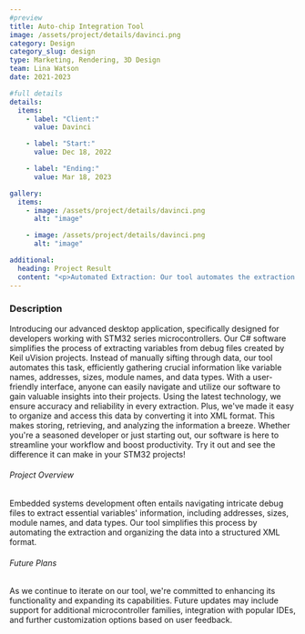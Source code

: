 ```yaml
---
#preview
title: Auto-chip Integration Tool
image: /assets/project/details/davinci.png
category: Design
category_slug: design
type: Marketing, Rendering, 3D Design
team: Lina Watson
date: 2021-2023

#full details
details:
  items:
    - label: "Client:"
      value: Davinci

    - label: "Start:"
      value: Dec 18, 2022

    - label: "Ending:"
      value: Mar 18, 2023

gallery:
  items:
    - image: /assets/project/details/davinci.png
      alt: "image"

    - image: /assets/project/details/davinci.png
      alt: "image"

additional:
  heading: Project Result
  content: "<p>Automated Extraction: Our tool automates the extraction process, saving developers valuable time and effort</p><ul><li>Developers can access a comprehensive list of variables, including their addresses, sizes, module names, and data types, all neatly organized within the XML output.</li><li>Designed specifically for STM32 series microcontrollers and compatible with debug files generated by Keil uVision projects, ensuring seamless integration into existing workflows</li><li>Users have the flexibility to customize the extraction process and output format to suit their specific requirements.</li><li>With an intuitive user interface, our application is accessible to developers of all levels of expertise.</li><li>Users have the flexibility to customize the extraction process and output format to suit their specific requirements.</li></ul>"
---
```


### Description

Introducing our advanced desktop application, specifically designed for developers working with STM32 series microcontrollers. Our C# software simplifies the process of extracting variables from debug files created by Keil uVision projects. Instead of manually sifting through data, our tool automates this task, efficiently gathering crucial information like variable names, addresses, sizes, module names, and data types. With a user-friendly interface, anyone can easily navigate and utilize our software to gain valuable insights into their projects. Using the latest technology, we ensure accuracy and reliability in every extraction. Plus, we've made it easy to organize and access this data by converting it into XML format. This makes storing, retrieving, and analyzing the information a breeze. Whether you're a seasoned developer or just starting out, our software is here to streamline your workflow and boost productivity. Try it out and see the difference it can make in your STM32 projects!

###### Project Overview

Embedded systems development often entails navigating intricate debug files to extract essential variables' information, including addresses, sizes, module names, and data types. Our tool simplifies this process by automating the extraction and organizing the data into a structured XML format.

###### Future Plans

As we continue to iterate on our tool, we're committed to enhancing its functionality and expanding its capabilities. Future updates may include support for additional microcontroller families, integration with popular IDEs, and further customization options based on user feedback.
